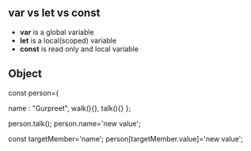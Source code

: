 ## var vs let vs  const
* **var** is a global variable
* **let** is a local(scoped) variable
* **const** is read only and local variable


## Object
const person={

name : "Gurpreet",
walk(){},
talk(){}
};

person.talk();
person.name='new value';

const targetMember='name';
person[targetMember.value]='new value';
